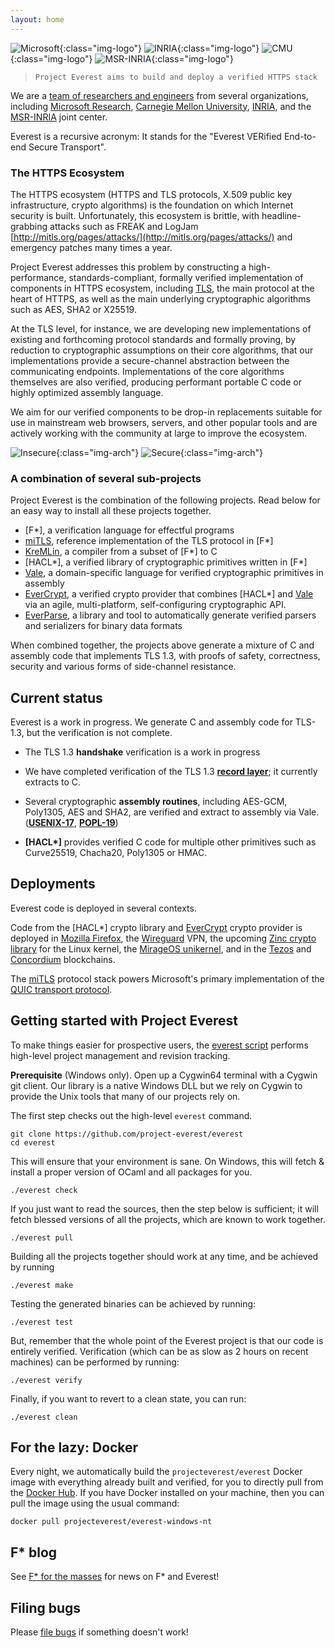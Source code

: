 ```yaml
---
layout: home
---
```


![Microsoft](Microsoft-logo.png){:class="img-logo"}
![INRIA](INRIA-logo.jpg){:class="img-logo"}
![CMU](CMU-logo.png){:class="img-logo"}
![MSR-INRIA](MSR-INRIA-logo.png){:class="img-logo"}

> `Project Everest aims to build and deploy a verified HTTPS stack`

We are a [team of researchers and
engineers](https://project-everest.github.io/people/) from several
organizations, including [Microsoft
Research](https://www.microsoft.com/en-us/research/project/project-everest-verified-secure-implementations-https-ecosystem/),
[Carnegie Mellon University](http://www.andrew.cmu.edu/user/bparno/),
[INRIA](http://prosecco.gforge.inria.fr/), and the
[MSR-INRIA](https://www.inria.fr/en/institute/partnerships/industrial-partnerships2/microsoft-research)
joint center.

Everest is a recursive acronym: It stands for the "Everest VERified
End-to-end Secure Transport".

### The HTTPS Ecosystem

The HTTPS ecosystem (HTTPS and TLS protocols, X.509 public key
infrastructure, crypto algorithms) is the foundation on which Internet
security is built. Unfortunately, this ecosystem is brittle, with
headline-grabbing attacks such as FREAK and LogJam
[http://mitls.org/pages/attacks/](http://mitls.org/pages/attacks/) and
emergency patches many times a year.

Project Everest addresses this problem by constructing a
high-performance, standards-compliant, formally verified implementation of
components in HTTPS ecosystem, including
[TLS](https://tools.ietf.org/html/draft-ietf-tls-tls13-21), the main
protocol at the heart of HTTPS, as well as the main underlying
cryptographic algorithms such as AES, SHA2 or X25519.

At the TLS level, for instance, we are developing new implementations
of existing and forthcoming protocol standards and formally proving,
by reduction to cryptographic assumptions on their core algorithms,
that our implementations provide a secure-channel abstraction between
the communicating endpoints. Implementations of the core algorithms
themselves are also verified, producing performant portable C code or
highly optimized assembly language.

We aim for our verified components to be drop-in replacements suitable
for use in mainstream web browsers, servers, and other popular tools and
are actively working with the community at large to improve the ecosystem.

![Insecure](assets/InsecureHTTPS.png){:class="img-arch"}
![Secure](assets/SecureHTTPS.png){:class="img-arch"}

### A combination of several sub-projects

Project Everest is the combination of the following projects. Read below for an
easy way to install all these projects together.

- [F\*], a verification language for effectful programs
- [miTLS], reference implementation of the TLS protocol in [F\*]
- [KreMLin], a compiler from a subset of [F\*] to C
- [HACL\*], a verified library of cryptographic primitives written in [F\*]
- [Vale], a domain-specific language for verified cryptographic
  primitives in assembly
- [EverCrypt], a verified crypto provider that combines [HACL\*] and
  [Vale] via an agile, multi-platform, self-configuring cryptographic API.
- [EverParse], a library and tool to automatically generate verified
  parsers and serializers for binary data formats

[F*]: https://fstar-lang.org
[miTLS]: https://mitls.org
[KreMLin]: https://github.com/FStarLang/kremlin
[HACL*]: https://github.com/mitls/hacl-star
[Vale]: https://github.com/project-everest/vale
[EverCrypt]: https://hacl-star.github.io/HaclValeEverCrypt.html
[EverParse]: https://project-everest.github.io/everparse

When combined together, the projects above generate a mixture of C and
assembly code that implements TLS 1.3, with proofs of safety,
correctness, security and various forms of side-channel resistance.

## Current status

Everest is a work in progress. We generate C and assembly code for
TLS-1.3, but the verification is not complete.

- The TLS 1.3 **handshake** verification is a work in progress

- We have completed verification of the TLS 1.3 [**record
  layer**](https://eprint.iacr.org/2016/1178); it currently extracts to C.

- Several cryptographic **assembly routines**, including AES-GCM,
  Poly1305, AES and SHA2, are verified and extract to assembly via Vale.
  ([**USENIX-17**](https://www.usenix.org/system/files/conference/usenixsecurity17/sec17-bond.pdf),
  [**POPL-19**](https://www.microsoft.com/en-us/research/publication/a-verified-efficient-embedding-of-a-verifiable-assembly-language/))

- **[HACL\*]** provides verified C code for multiple other primitives
  such as Curve25519, Chacha20, Poly1305 or HMAC.

## Deployments

Everest code is deployed in several contexts.

Code from the [HACL\*] crypto library and
[EverCrypt] crypto provider is deployed in
[Mozilla Firefox](https://blog.mozilla.org/security/2017/09/13/verified-cryptography-firefox-57/), the
[Wireguard](https://www.wireguard.com) VPN, the upcoming
[Zinc crypto library](https://lwn.net/Articles/770750/) for the Linux kernel, the
[MirageOS unikernel](https://mirage.io/), and in the
[Tezos](https://www.reddit.com/r/tezos/comments/8hrsz2/tezos_switches_cryptographic_libraries_from) and
[Concordium](https://www.concordium.com) blockchains.

The [miTLS] protocol stack powers Microsoft's primary implementation of
the [QUIC transport
protocol](https://datatracker.ietf.org/doc/draft-ietf-quic-transport/).

## Getting started with Project Everest

To make things easier for prospective users, the [everest
script](https://github.com/project-everest/everest) performs high-level project
management and revision tracking.

**Prerequisite** (Windows only). Open up a Cygwin64 terminal with a Cygwin git
client. Our library is a native Windows DLL but we rely on Cygwin to provide the
Unix tools that many of our projects rely on.

The first step checks out the high-level `everest` command.

```
git clone https://github.com/project-everest/everest
cd everest
```

This will ensure that your environment is sane. On Windows, this will fetch &
install a proper version of OCaml and all packages for you.

```
./everest check
```

If you just want to read the sources, then the step below is sufficient; it will
fetch blessed versions of all the projects, which are known to work
together.

```
./everest pull
```

Building all the projects together should work at any time, and be achieved by
running

```
./everest make
```

Testing the generated binaries can be achieved by running:

```
./everest test
```

But, remember that the whole point of the Everest project is that our
code is entirely verified. Verification (which can be as slow as 2
hours on recent machines) can be performed by running:

```
./everest verify
```

Finally, if you want to revert to a clean state, you can run:

```
./everest clean
```

## For the lazy: Docker

Every night, we automatically build the `projecteverest/everest`
Docker image with everything already built and verified, for you to
directly pull from
the [Docker Hub](https://hub.docker.com/r/projecteverest). If
you have Docker installed on your machine, then you can pull the image
using the usual command:

```
docker pull projecteverest/everest-windows-nt
```

## F\* blog

See [F\* for the masses](https://fstarlang.github.io/) for news on F\* and Everest!

## Filing bugs

Please [file bugs](https://github.com/project-everest/everest/issues) if
something doesn't work!
